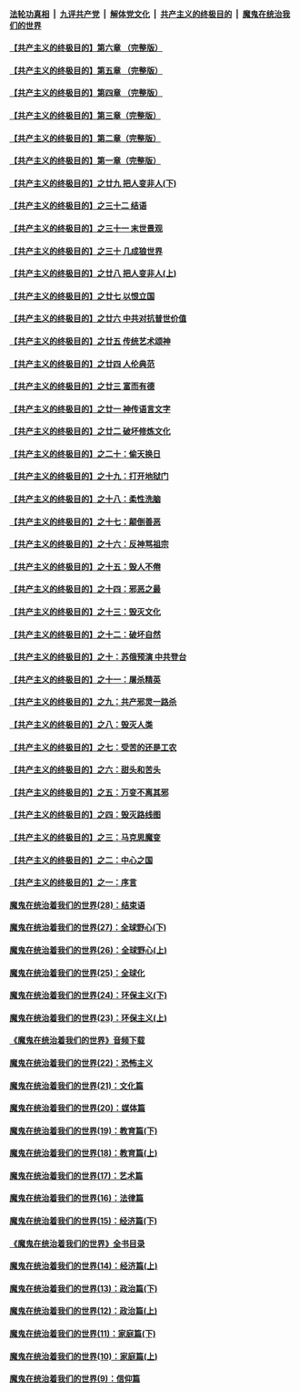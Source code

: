 

####  [法轮功真相](../../../../basic/blob/master/README.md?t=04150101) &nbsp;|&nbsp; [九评共产党](../../../../9ping.md/blob/master/README.md?t=04150101) &nbsp;|&nbsp; [解体党文化](../../../../jtdwh.md/blob/master/README.md?t=04150101)  &nbsp;|&nbsp; [共产主义的终极目的](../../../../gczydzjmd.md/blob/master/README.md?t=04150101) &nbsp;|&nbsp; [魔鬼在统治我们的世界](../../../../mgztzwmdsj.md/blob/master/README.md?t=04150101) 

#### [【共产主义的终极目的】第六章 （完整版）](../pages/nsc422/n11428913.md?t=04150101) 

#### [【共产主义的终极目的】第五章 （完整版）](../pages/nsc422/n11428912.md?t=04150101) 

#### [【共产主义的终极目的】第四章 （完整版）](../pages/nsc422/n11428907.md?t=04150101) 

#### [【共产主义的终极目的】第三章（完整版）](../pages/nsc422/n11428848.md?t=04150101) 

#### [【共产主义的终极目的】第二章（完整版）](../pages/nsc422/n11428831.md?t=04150101) 

#### [【共产主义的终极目的】第一章（完整版）](../pages/nsc422/n11417651.md?t=04150101) 

#### [【共产主义的终极目的】之廿九 把人变非人(下)](../pages/nsc422/n11344140.md?t=04150101) 

#### [【共产主义的终极目的】之三十二 结语](../pages/nsc422/n11360535.md?t=04150101) 

#### [【共产主义的终极目的】之三十一 末世景观](../pages/nsc422/n11351129.md?t=04150101) 

#### [【共产主义的终极目的】之三十 几成狼世界](../pages/nsc422/n11348280.md?t=04150101) 

#### [【共产主义的终极目的】之廿八 把人变非人(上)](../pages/nsc422/n11340492.md?t=04150101) 

#### [【共产主义的终极目的】之廿七 以恨立国](../pages/nsc422/n11336944.md?t=04150101) 

#### [【共产主义的终极目的】之廿六 中共对抗普世价值](../pages/nsc422/n11324785.md?t=04150101) 

#### [【共产主义的终极目的】之廿五 传统艺术颂神](../pages/nsc422/n11296396.md?t=04150101) 

#### [【共产主义的终极目的】之廿四 人伦典范](../pages/nsc422/n11296397.md?t=04150101) 

#### [【共产主义的终极目的】之廿三 富而有德](../pages/nsc422/n11283598.md?t=04150101) 

#### [【共产主义的终极目的】之廿一 神传语言文字](../pages/nsc422/n11263265.md?t=04150101) 

#### [【共产主义的终极目的】之廿二 破坏修炼文化](../pages/nsc422/n11245728.md?t=04150101) 

#### [【共产主义的终极目的】之二十：偷天换日](../pages/nsc422/n11238846.md?t=04150101) 

#### [【共产主义的终极目的】之十九：打开地狱门](../pages/nsc422/n11206376.md?t=04150101) 

#### [【共产主义的终极目的】之十八：柔性洗脑](../pages/nsc422/n11199994.md?t=04150101) 

#### [【共产主义的终极目的】之十七：颠倒善恶](../pages/nsc422/n11179782.md?t=04150101) 

#### [【共产主义的终极目的】之十六：反神骂祖宗](../pages/nsc422/n11166798.md?t=04150101) 

#### [【共产主义的终极目的】之十五：毁人不倦](../pages/nsc422/n11166792.md?t=04150101) 

#### [【共产主义的终极目的】之十四：邪恶之最](../pages/nsc422/n11150249.md?t=04150101) 

#### [【共产主义的终极目的】之十三：毁灭文化](../pages/nsc422/n11135227.md?t=04150101) 

#### [【共产主义的终极目的】之十二：破坏自然](../pages/nsc422/n11135214.md?t=04150101) 

#### [【共产主义的终极目的】之十：苏俄预演 中共登台](../pages/nsc422/n11118424.md?t=04150101) 

#### [【共产主义的终极目的】之十一：屠杀精英](../pages/nsc422/n11118442.md?t=04150101) 

#### [【共产主义的终极目的】之九：共产邪灵一路杀](../pages/nsc422/n11114139.md?t=04150101) 

#### [【共产主义的终极目的】之八：毁灭人类](../pages/nsc422/n11108503.md?t=04150101) 

#### [【共产主义的终极目的】之七：受苦的还是工农](../pages/nsc422/n11101809.md?t=04150101) 

#### [【共产主义的终极目的】之六：甜头和苦头](../pages/nsc422/n11096971.md?t=04150101) 

#### [【共产主义的终极目的】之五：万变不离其邪](../pages/nsc422/n11091285.md?t=04150101) 

#### [【共产主义的终极目的】之四：毁灭路线图](../pages/nsc422/n11086284.md?t=04150101) 

#### [【共产主义的终极目的】之三：马克思魔变](../pages/nsc422/n11061941.md?t=04150101) 

#### [【共产主义的终极目的】之二：中心之国](../pages/nsc422/n11047728.md?t=04150101) 

#### [【共产主义的终极目的】之一：序言](../pages/nsc422/n11086077.md?t=04150101) 

#### [魔鬼在统治着我们的世界(28)：结束语](../pages/nsc422/n10936246.md?t=04150101) 

#### [魔鬼在统治着我们的世界(27)：全球野心(下)](../pages/nsc422/n10928319.md?t=04150101) 

#### [魔鬼在统治着我们的世界(26)：全球野心(上)](../pages/nsc422/n10900318.md?t=04150101) 

#### [魔鬼在统治着我们的世界(25)：全球化](../pages/nsc422/n10788205.md?t=04150101) 

#### [魔鬼在统治着我们的世界(24)：环保主义(下)](../pages/nsc422/n10695307.md?t=04150101) 

#### [魔鬼在统治着我们的世界(23)：环保主义(上)](../pages/nsc422/n10688613.md?t=04150101) 

#### [《魔鬼在统治着我们的世界》音频下载](../pages/nsc422/n10635553.md?t=04150101) 

#### [魔鬼在统治着我们的世界(22)：恐怖主义](../pages/nsc422/n10614727.md?t=04150101) 

#### [魔鬼在统治着我们的世界(21)：文化篇](../pages/nsc422/n10597706.md?t=04150101) 

#### [魔鬼在统治着我们的世界(20)：媒体篇](../pages/nsc422/n10586579.md?t=04150101) 

#### [魔鬼在统治着我们的世界(19)：教育篇(下)](../pages/nsc422/n10564808.md?t=04150101) 

#### [魔鬼在统治着我们的世界(18)：教育篇(上)](../pages/nsc422/n10526970.md?t=04150101) 

#### [魔鬼在统治着我们的世界(17)：艺术篇](../pages/nsc422/n10499093.md?t=04150101) 

#### [魔鬼在统治着我们的世界(16)：法律篇](../pages/nsc422/n10485969.md?t=04150101) 

#### [魔鬼在统治着我们的世界(15)：经济篇(下)](../pages/nsc422/n10469975.md?t=04150101) 

#### [《魔鬼在统治着我们的世界》全书目录](../pages/nsc422/n10464261.md?t=04150101) 

#### [魔鬼在统治着我们的世界(14)：经济篇(上)](../pages/nsc422/n10457370.md?t=04150101) 

#### [魔鬼在统治着我们的世界(13)：政治篇(下)](../pages/nsc422/n10448270.md?t=04150101) 

#### [魔鬼在统治着我们的世界(12)：政治篇(上)](../pages/nsc422/n10444576.md?t=04150101) 

#### [魔鬼在统治着我们的世界(11)：家庭篇(下)](../pages/nsc422/n10440961.md?t=04150101) 

#### [魔鬼在统治着我们的世界(10)：家庭篇(上)](../pages/nsc422/n10435448.md?t=04150101) 

#### [魔鬼在统治着我们的世界(9)：信仰篇](../pages/nsc422/n10432159.md?t=04150101) 

